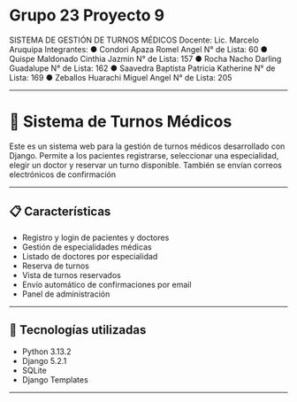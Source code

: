 # Grupo 23 Proyecto 9

SISTEMA DE GESTIÓN DE TURNOS MÉDICOS
Docente:   Lic. Marcelo Aruquipa 
Integrantes: 
●	Condori Apaza Romel Angel                                                    N° de Lista: 60
●	Quispe Maldonado Cinthia Jazmin                                          N° de Lista: 157
●	Rocha Nacho Darling Guadalupe                                            N° de Lista: 162
●	Saavedra Baptista Patricia Katherine                                      N° de Lista: 169
●	Zeballos Huarachi Miguel Angel                                              N° de Lista: 205


---

# 🏥 Sistema de Turnos Médicos

Este es un sistema web para la gestión de turnos médicos desarrollado con Django. Permite a los pacientes registrarse, seleccionar una especialidad, elegir un doctor y reservar un turno disponible. También se envían correos electrónicos de confirmación

---

## 📋 Características

- Registro y login de pacientes y doctores
- Gestión de especialidades médicas
- Listado de doctores por especialidad
- Reserva de turnos 
- Vista de turnos reservados
- Envío automático de confirmaciones por email
- Panel de administración 

---

## 🚀 Tecnologías utilizadas

- Python 3.13.2
- Django 5.2.1
- SQLite 
- Django Templates

---

